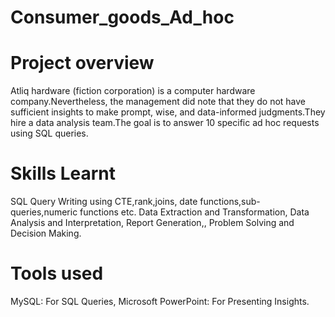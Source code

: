 # Consumer_goods_Ad_hoc

# Project overview
Atliq hardware (fiction corporation) is a computer hardware company.Nevertheless, the management did note that they do not have
sufficient insights to make prompt, wise, and data-informed judgments.They hire a data analysis team.The goal is to answer 10 specific ad hoc requests using SQL queries.



# Skills Learnt
SQL Query Writing using CTE,rank,joins, date functions,sub-queries,numeric functions etc.
Data Extraction and Transformation,
Data Analysis and Interpretation,
Report Generation,,
Problem Solving and Decision Making.
# Tools used
MySQL: For SQL Queries, Microsoft PowerPoint: For Presenting Insights.
